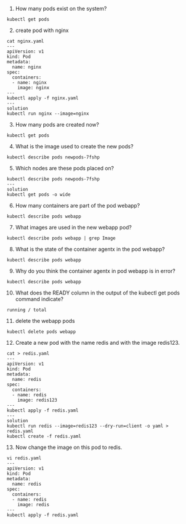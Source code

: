 1. How many pods exist on the system?   
```
kubectl get pods
```
2. create pod with nginx
```
cat nginx.yaml
---
apiVersion: v1
kind: Pod
metadata: 
  name: nginx
spec:
  containers:
  - name: nginx
    image: nginx
---
kubectl apply -f nginx.yaml
---
solution
kubectl run nginx --image=nginx
```
3. How many pods are created now?   
```
kubectl get pods
```
4. What is the image used to create the new pods?
```
kubectl describe pods newpods-7fshp
```
5. Which nodes are these pods placed on?
```
kubectl describe pods newpods-7fshp
---
solution
kubectl get pods -o wide
```
6. How many containers are part of the pod webapp?
```
kubectl describe pods webapp
```
7. What images are used in the new webapp pod?
```
kubectl describe pods webapp | grep Image
```
8. What is the state of the container agentx in the pod webapp?
```
kubectl describe pods webapp 
```
9. Why do you think the container agentx in pod webapp is in error?
```
kubectl describe pods webapp
```
10. What does the READY column in the output of the kubectl get pods command indicate?
```
running / total
```
11. delete the webapp pods
```
kubectl delete pods webapp
```
12. Create a new pod with the name redis and with the image redis123.
```
cat > redis.yaml
---
apiVersion: v1
kind: Pod
metadata:
  name: redis
spec:
  containers:
  - name: redis
    image: redis123
---
kubectl apply -f redis.yaml
---
solution
kubectl run redis --image=redis123 --dry-run=client -o yaml > redis.yaml
kubectl create -f redis.yaml
```
13. Now change the image on this pod to redis.
```
vi redis.yaml
---
apiVersion: v1
kind: Pod
metadata:
  name: redis
spec:
  containers:
  - name: redis
    image: redis
---
kubectl apply -f redis.yaml
```